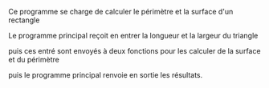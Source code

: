 Ce programme se charge de calculer le périmètre et la surface d'un rectangle

Le programme principal reçoit en entrer la longueur et la largeur du triangle

puis ces entré sont envoyés à deux fonctions pour les calculer de la surface et du périmètre

puis le programme principal renvoie en sortie les résultats.